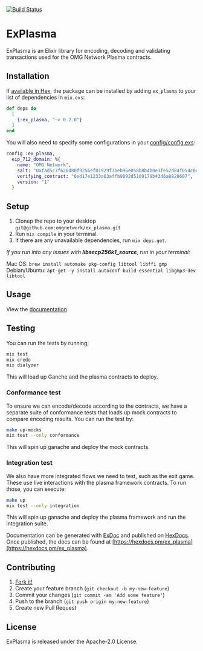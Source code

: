 [![Build Status](https://circleci.com/gh/omgnetwork/ex_plasma.svg?style=svg)](https://circleci.com/gh/omgnetwork/ex_plasma)

# ExPlasma

ExPlasma is an Elixir library for encoding, decoding and validating transactions used for the OMG Network Plasma contracts.

## Installation

If [available in Hex](https://hex.pm/docs/publish), the package can be installed
by adding `ex_plasma` to your list of dependencies in `mix.exs`:

```elixir
def deps do
  [
    {:ex_plasma, "~> 0.2.0"}
  ]
end
```

You will also need to specify some configurations in your [config/config.exs]():

```elixir
config :ex_plasma,
  eip_712_domain: %{
    name: "OMG Network",
    salt: "0xfad5c7f626d80f9256ef01929f3beb96e058b8b4b0e3fe52d84f054c0e2a7a83",
    verifying_contract: "0xd17e1233a03affb9092d5109179b43d6a8828607",
    version: "1"
  }
```

## Setup

1. Cloneр the repo to your desktop `git@github.com:omgnetwork/ex_plasma.git`
2. Run `mix compile` in your terminal.
3. If there are any unavailable dependencies, run `mix deps.get`.


*If you run into any issues with* ***libsecp256k1_source***, *run in your terminal:*

Mac OS: `brew install automake pkg-config libtool libffi gmp`
Debian/Ubuntu: `apt-get -y install autoconf build-essential libgmp3-dev libtool`

## Usage


View the [documentation](https://hexdocs.pm/ex_plasma)

## Testing

You can run the tests by running;

```sh
mix test
mix credo
mix dialyzer
```

This will load up Ganche and the plasma contracts to deploy.


### Conformance test

To ensure we can encode/decode according to the contracts, we have a separate suite of conformance tests that
loads up mock contracts to compare encoding results. You can run the test by:

```sh
make up-mocks
mix test --only conformance
```

This will spin up ganache and deploy the mock contracts.

### Integration test

We also have more integrated flows we need to test, such as the exit game. These use live interactions with
the plasma framework contracts. To run those, you can execute:

```sh
make up
mix test --only integration
```

This will spin up ganache and deploy the plasma framework and run the integration suite.

Documentation can be generated with [ExDoc](https://github.com/elixir-lang/ex_doc)
and published on [HexDocs](https://hexdocs.pm). Once published, the docs can
be found at [https://hexdocs.pm/ex_plasma](https://hexdocs.pm/ex_plasma).

## Contributing

1. [Fork it!](https://github.com/omgnetwork/ex_plasma)
2. Create your feature branch (`git checkout -b my-new-feature`)
3. Commit your changes (`git commit -am 'Add some feature'`)
4. Push to the branch (`git push origin my-new-feature`)
5. Create new Pull Request

## License

ExPlasma is released under the Apache-2.0 License.
